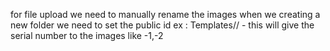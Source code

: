 for file upload
we need to manually rename the images
when we creating a new folder we need to set the public id 
ex : Templates/<festival>/ - this will give the serial number to the images like -1,-2